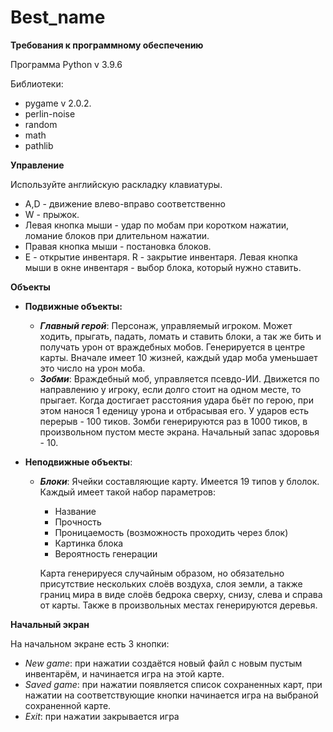 # **Best_name**
**Требования к программному обеспечению**

Программа Python v 3.9.6

Библиотеки:

- pygame v 2.0.2.
- perlin-noise
- random
- math
- pathlib

**Управление**

Используйте английскую раскладку клавиатуры. 
- A,D - движение влево-вправо соответственно
- W - прыжок.
- Левая кнопка мыши - удар по мобам при коротком нажатии, ломание блоков при длительном нажатии. 
- Правая кнопка мыши - постановка блоков. 
- E - открытие инвентаря. R - закрытие инвентаря. Левая кнопка мыши в окне инвентаря - выбор блока, который нужно ставить.

**Объекты**

- **Подвижные объекты:**

  -  ***Главный герой***:
 Персонаж, управляемый игроком. Может ходить, прыгать, падать, ломать и ставить блоки, а так же бить и получать урон от враждебных мобов. Генерируется в центре карты. Вначале имеет 10 жизней, каждый удар моба уменьшает это число на урон моба.
  - ***Зобми***:
Враждебный моб, управляется псевдо-ИИ. Движется по направлению у игроку, если долго стоит на одном месте, то прыгает. Когда достигает расстояния удара бьёт по герою, при этом нанося 1 еденицу урона и отбрасывая его. У ударов есть перерыв - 100 тиков. Зомби генерируются раз в 1000 тиков, в произвольном пустом месте экрана. Начальный запас здоровья - 10.
- **Неподвижные объекты**:
  - ***Блоки***:
  Ячейки составляющие карту. Имеется 19 типов у блолок. Каждый имеет такой набор параметров:
     - Название
     - Прочность
     - Проницаемость (возможность проходить через блок)
     - Картинка блока
     - Вероятность генерации
   
     Карта генерируеся случайным образом, но обязательно присутствие нескольких слоёв воздуха, слоя земли, а также границ мира в виде слоёв бедрока сверху, снизу, слева и справа от карты. Также в произвольных местах генерируются деревья.

**Начальный экран**

На начальном экране есть 3 кнопки:
- *New game*: при нажатии создаётся новый файл с новым пустым инвентарём, и начинается игра на этой карте.
- *Saved game*: при нажатии появляется список сохраненных карт, при нажатии на соответствующие кнопки начинается игра на выбраной сохраненной карте.
- *Exit*: при нажатии закрывается игра


